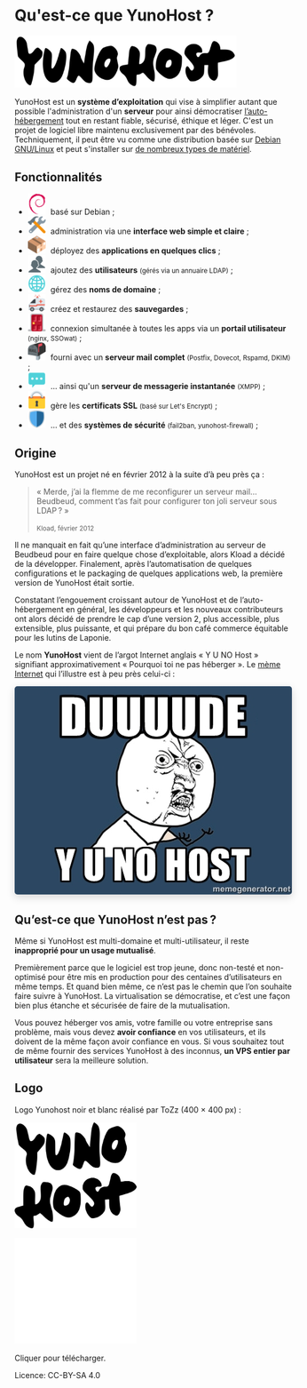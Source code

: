 Qu'est-ce que YunoHost ?
========================

<img src="/images/YunoHost_logo_vertical.png" width=400>

YunoHost est un **système d’exploitation** qui vise à simplifier autant que possible l'administration d'un **serveur** pour ainsi démocratiser [l’auto-hébergement](/selfhosting) tout en restant fiable, sécurisé, éthique et léger. C'est un projet de logiciel libre maintenu exclusivement par des bénévoles. Techniquement, il peut être vu comme une distribution basée sur [Debian GNU/Linux](https://debian.org) et peut s'installer sur [de nombreux types de matériel](/install).

Fonctionnalités
---------------

- <img src="/images/icon-debian.png" width=32 style="margin-right:5px"> basé sur Debian ;
- <img src="/images/icon-tools.png" width=32 style="margin-right:5px"> administration via une **interface web simple et claire** ;
- <img src="/images/icon-package.png" width=32 style="margin-right:5px"> déployez des **applications en quelques clics** ;
- <img src="/images/icon-users.png" width=32 style="margin-right:5px"> ajoutez des **utilisateurs** <small>(gérés via un annuaire LDAP)</small> ;
- <img src="/images/icon-globe.png" width=32 style="margin-right:5px"> gérez des **noms de domaine** ;
- <img src="/images/icon-medic.png" width=32 style="margin-right:5px"> créez et restaurez des **sauvegardes** ;
- <img src="/images/icon-door.png" width=32 style="margin-right:5px"> connexion simultanée à toutes les apps via un **portail utilisateur** <small>(nginx, SSOwat)</small> ;
- <img src="/images/icon-mail.png" width=32 style="margin-right:5px"> fourni avec un **serveur mail complet** <small>(Postfix, Dovecot, Rspamd, DKIM)</small> ;
- <img src="/images/icon-messaging.png" width=32 style="margin-right:5px"> ... ainsi qu'un **serveur de messagerie instantanée** <small>(XMPP)</small> ;
- <img src="/images/icon-lock.png" width=32 style="margin-right:5px"> gère les **certificats SSL** <small>(basé sur Let's Encrypt)</small> ;
- <img src="/images/icon-shield.png" width=32 style="margin-right:5px"> … et des **systèmes de sécurité** <small>(fail2ban, yunohost-firewall)</small> ;

Origine
-------

YunoHost est un projet né en février 2012 à la suite d’à peu près ça :

 <blockquote><p>« Merde, j’ai la flemme de me reconfigurer un serveur mail... Beudbeud, comment t’as fait pour configurer ton joli serveur sous LDAP ? »</p>
<small>Kload, février 2012</small></blockquote>

Il ne manquait en fait qu’une interface d’administration au serveur de Beudbeud pour en faire quelque chose d’exploitable, alors Kload a décidé de la développer. Finalement, après l’automatisation de quelques configurations et le packaging de quelques applications web, la première version de YunoHost était sortie.

Constatant l’engouement croissant autour de YunoHost et de l’auto-hébergement en général, les développeurs et les nouveaux contributeurs ont alors décidé de prendre le cap d’une version 2, plus accessible, plus extensible, plus puissante, et qui prépare du bon café commerce équitable pour les lutins de Laponie.

Le nom **YunoHost** vient de l’argot Internet anglais « Y U NO Host » signifiant approximativement « Pourquoi toi ne pas héberger ». Le [mème Internet](http://fr.wikipedia.org/wiki/M%C3%A8me_Internet) qui l’illustre est à peu près celui-ci :
<div class="text-center"><img style="border-radius: 5px; box-shadow: 0 5px 15px rgba(0,0,0,0.15);" src="/images/dude_yunohost.jpg"></div>

Qu’est-ce que YunoHost n’est pas ?
----------------------------------

Même si YunoHost est multi-domaine et multi-utilisateur, il reste **inapproprié pour un usage mutualisé**.

Premièrement parce que le logiciel est trop jeune, donc non-testé et non-optimisé pour être mis en production pour des centaines d’utilisateurs en même temps. Et quand bien même, ce n’est pas le chemin que l’on souhaite faire suivre à YunoHost. La virtualisation se démocratise, et c’est une façon bien plus étanche et sécurisée de faire de la mutualisation.

Vous pouvez héberger vos amis, votre famille ou votre entreprise sans problème, mais vous devez **avoir confiance** en vos utilisateurs, et ils doivent de la même façon avoir confiance en vous. Si vous souhaitez tout de même fournir des services YunoHost à des inconnus, **un VPS entier par utilisateur** sera la meilleure solution.

Logo
----

Logo Yunohost noir et blanc réalisé par ToZz (400 × 400 px) :

<a href="/images/ynh_logo_black_300dpi.png"><img src="/images/ynh_logo_black_300dpi.png" width=220></a>

<a href="/images/ynh_logo_white_300dpi.png"><img src="/images/ynh_logo_white_300dpi.png" width=220></a>

Cliquer pour télécharger.

Licence: CC-BY-SA 4.0
